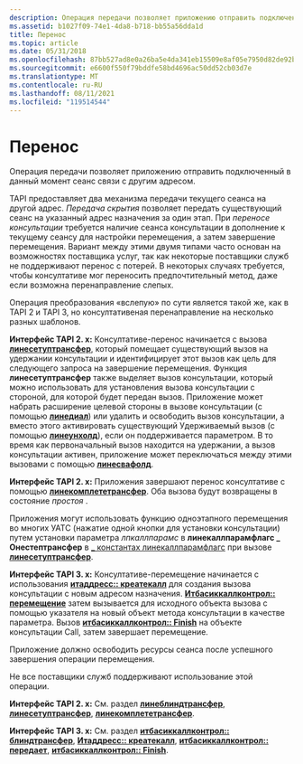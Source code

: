 ```yaml
---
description: Операция передачи позволяет приложению отправить подключенный в данный момент сеанс связи с другим адресом.
ms.assetid: b1027f09-74e1-4da8-b718-bb55a56dda1d
title: Перенос
ms.topic: article
ms.date: 05/31/2018
ms.openlocfilehash: 87bb527ad8e0a26ba5e4da341eb15509e8af05e7950d82de92be839e70370c79
ms.sourcegitcommit: e6600f550f79bddfe58bd4696ac50dd52cb03d7e
ms.translationtype: MT
ms.contentlocale: ru-RU
ms.lasthandoff: 08/11/2021
ms.locfileid: "119514544"
---
```

# <a name="transfer"></a>Перенос

Операция передачи позволяет приложению отправить подключенный в данный момент сеанс связи с другим адресом.

TAPI предоставляет два механизма передачи текущего сеанса на другой адрес. *Передача скрытия* позволяет передать существующий сеанс на указанный адрес назначения за один этап. При *переносе консультации* требуется наличие сеанса консультации в дополнение к текущему сеансу для настройки перемещения, а затем завершение перемещения. Вариант между этими двумя типами часто основан на возможностях поставщика услуг, так как некоторые поставщики служб не поддерживают перенос с потерей. В некоторых случаях требуется, чтобы консултативе мог переносить предпочтительный метод, даже если возможна перенаправление слепых.

Операция преобразования «вслепую» по сути является такой же, как в TAPI 2 и TAPI 3, но консултативеная перенаправление на несколько разных шаблонов.

**Интерфейс TAPI 2. x:** Консултативе-перенос начинается с вызова [**линесетуптрансфер**](/windows/win32/api/tapi/nf-tapi-linesetuptransfer), который помещает существующий вызов на удержании консультации и идентифицирует этот вызов как цель для следующего запроса на завершение перемещения. Функция **линесетуптрансфер** также выделяет вызов консультации, который можно использовать для установления вызова консультации с стороной, для которой будет передан вызов. Приложение может набрать расширение целевой стороны в вызове консультации (с помощью [**линедиал**](/windows/win32/api/tapi/nf-tapi-linedial)) или удалить и освободить вызов консультации, а вместо этого активировать существующий Удерживаемый вызов (с помощью [**линеунхолд**](/windows/win32/api/tapi/nf-tapi-lineunhold)), если он поддерживается параметром. В то время как первоначальный вызов находится на удержании, а вызов консультации активен, приложение может переключаться между этими вызовами с помощью [**линесвафолд**](/windows/win32/api/tapi/nf-tapi-lineswaphold).

**Интерфейс TAPI 2. x:** Приложения завершают перенос консултативе с помощью [**линекомплететрансфер**](/windows/win32/api/tapi/nf-tapi-linecompletetransfer). Оба вызова будут возвращены в состояние *простоя* .

Приложения могут использовать функцию одноэтапного перемещения во многих УАТС (нажатие одной кнопки для установки консультации) путем установки параметра *лпкаллпарамс* в **линекаллпарамфлагс \_ Онестептрансфер** в [ \_ константах линекаллпарамфлагс](./linecallparamflags--constants.md) при вызове [**линесетуптрансфер**](/windows/win32/api/tapi/nf-tapi-linesetuptransfer).

**Интерфейс TAPI 3. x:** Консултативе-перемещение начинается с использования [**итаддресс:: креатекалл**](/windows/desktop/api/tapi3if/nf-tapi3if-itaddress-createcall) для создания вызова консультации с новым адресом назначения. [**Итбасиккаллконтрол:: перемещение**](/windows/desktop/api/tapi3if/nf-tapi3if-itbasiccallcontrol-transfer) затем вызывается для исходного объекта вызова с помощью указателя на новый объект метода консультации в качестве параметра. Вызов [**итбасиккаллконтрол:: Finish**](/windows/desktop/api/tapi3if/nf-tapi3if-itbasiccallcontrol-finish) на объекте консультации Call, затем завершает перемещение.

Приложение должно освободить ресурсы сеанса после успешного завершения операции перемещения.

Не все поставщики служб поддерживают использование этой операции.

**Интерфейс TAPI 2. x:** См. раздел [**линеблиндтрансфер**](/windows/win32/api/tapi/nf-tapi-lineblindtransfer), [**линесетуптрансфер**](/windows/win32/api/tapi/nf-tapi-linesetuptransfer), [**линекомплететрансфер**](/windows/win32/api/tapi/nf-tapi-linecompletetransfer).

**Интерфейс TAPI 3. x:** См. раздел [**итбасиккаллконтрол:: блиндтрансфер**](/windows/desktop/api/tapi3if/nf-tapi3if-itbasiccallcontrol-blindtransfer), [**Итаддресс:: креатекалл**](/windows/desktop/api/tapi3if/nf-tapi3if-itaddress-createcall), [**итбасиккаллконтрол:: передает**](/windows/desktop/api/tapi3if/nf-tapi3if-itbasiccallcontrol-transfer), [**итбасиккаллконтрол:: Finish**](/windows/desktop/api/tapi3if/nf-tapi3if-itbasiccallcontrol-finish).

 

 
